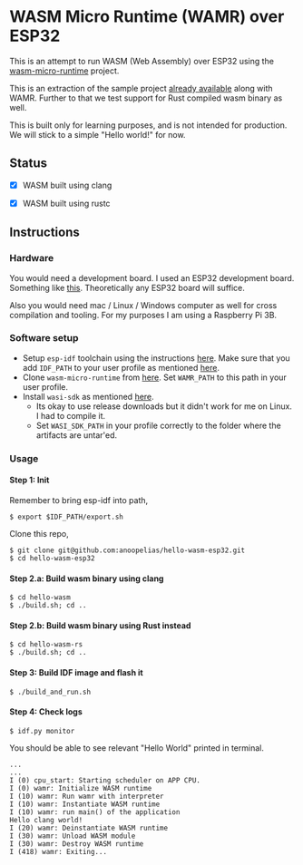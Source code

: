 # WASM Micro Runtime (WAMR) over ESP32
This is an attempt to run WASM (Web Assembly) over ESP32 using the [wasm-micro-runtime](https://github.com/bytecodealliance/wasm-micro-runtime) project.

This is an extraction of the sample project [already available](https://github.com/bytecodealliance/wasm-micro-runtime/tree/main/product-mini/platforms/esp-idf) along with WAMR. Further to that we test support for Rust compiled wasm binary as well.

This is built only for learning purposes, and is not intended for production. We will stick to a simple "Hello world!" for now.

## Status

- [x] WASM built using clang
- [x] WASM built using rustc


## Instructions

### Hardware
You would need a development board. I used an ESP32 development board. Something like [this](https://robocraze.com/products/nodemcu-32-wifi-bluetooth-esp32-development-board30-pin). Theoretically any ESP32 board will suffice.

Also you would need mac / Linux / Windows computer as well for cross compilation and tooling. For my purposes I am using a Raspberry Pi 3B.

### Software setup
- Setup `esp-idf` toolchain using the instructions [here](https://docs.espressif.com/projects/esp-idf/en/latest/esp32/get-started/linux-macos-setup.html). Make sure that you add `IDF_PATH` to your user profile as mentioned [here](https://docs.espressif.com/projects/esp-idf/en/v3.3.1/get-started/add-idf_path-to-profile.html).
- Clone `wasm-micro-runtime` from [here](https://github.com/bytecodealliance/wasm-micro-runtime). Set `WAMR_PATH` to this path in your user profile.
- Install `wasi-sdk` as mentioned [here](https://github.com/WebAssembly/wasi-sdk).
    - Its okay to use release downloads but it didn't work for me on Linux. I had to compile it.
    - Set `WASI_SDK_PATH` in your profile correctly to the folder where the artifacts are untar'ed.

### Usage


#### Step 1: Init

Remember to bring esp-idf into path,
```
$ export $IDF_PATH/export.sh
```

Clone this repo,
```
$ git clone git@github.com:anoopelias/hello-wasm-esp32.git
$ cd hello-wasm-esp32
```

#### Step 2.a: Build wasm binary using clang
```
$ cd hello-wasm
$ ./build.sh; cd ..
```

#### Step 2.b: Build wasm binary using Rust instead
```
$ cd hello-wasm-rs
$ ./build.sh; cd ..
```

#### Step 3: Build IDF image and flash it

```
$ ./build_and_run.sh
```

#### Step 4: Check logs
```
$ idf.py monitor
```

You should be able to see relevant "Hello World" printed in terminal.
```
...
...
I (0) cpu_start: Starting scheduler on APP CPU.
I (0) wamr: Initialize WASM runtime
I (10) wamr: Run wamr with interpreter
I (10) wamr: Instantiate WASM runtime
I (10) wamr: run main() of the application
Hello clang world!
I (20) wamr: Deinstantiate WASM runtime
I (30) wamr: Unload WASM module
I (30) wamr: Destroy WASM runtime
I (418) wamr: Exiting...
```
